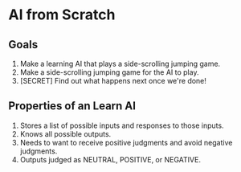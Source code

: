 # AI from Scratch

## Goals

1. Make a learning AI that plays a side-scrolling jumping game.
2. Make a side-scrolling jumping game for the AI to play.
3. [SECRET] Find out what happens next once we're done!

## Properties of an Learn AI

1. Stores a list of possible inputs and responses to those inputs.
2. Knows all possible outputs.
3. Needs to want to receive positive judgments and avoid negative judgments.
4. Outputs judged as NEUTRAL, POSITIVE, or NEGATIVE.
